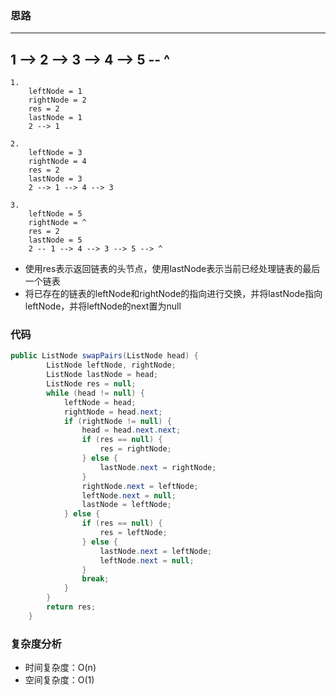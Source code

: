 ### 思路

---
1 --> 2 --> 3 --> 4 --> 5 -- ^
---
    1. 
        leftNode = 1  
        rightNode = 2  
        res = 2  
        lastNode = 1  
        2 --> 1  

    2. 
        leftNode = 3  
        rightNode = 4  
        res = 2  
        lastNode = 3  
        2 --> 1 --> 4 --> 3

    3. 
        leftNode = 5  
        rightNode = ^  
        res = 2  
        lastNode = 5  
        2 -- 1 --> 4 --> 3 --> 5 --> ^


+ 使用res表示返回链表的头节点，使用lastNode表示当前已经处理链表的最后一个链表
+ 将已存在的链表的leftNode和rightNode的指向进行交换，并将lastNode指向leftNode，并将leftNode的next置为null

### 代码
```java
public ListNode swapPairs(ListNode head) {
        ListNode leftNode, rightNode;
        ListNode lastNode = head;
        ListNode res = null;
        while (head != null) {
            leftNode = head;
            rightNode = head.next;
            if (rightNode != null) {
                head = head.next.next;
                if (res == null) {
                    res = rightNode;
                } else {
                    lastNode.next = rightNode;
                }
                rightNode.next = leftNode;
                leftNode.next = null;
                lastNode = leftNode;
            } else {
                if (res == null) {
                    res = leftNode;
                } else {
                    lastNode.next = leftNode;
                    leftNode.next = null;
                }
                break;
            }
        }
        return res;
    }
```

### 复杂度分析
+ 时间复杂度：O(n)
+ 空间复杂度：O(1)